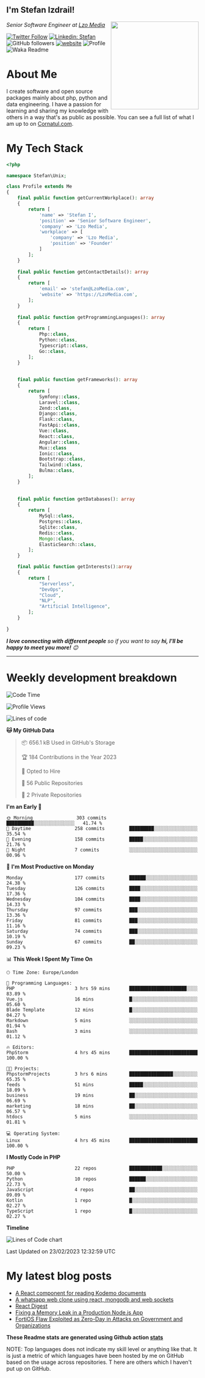 <h2>I'm Stefan Izdrail! </h2>
<img align='right' src="https://i.giphy.com/media/YePKU8cVoIF3afvi8s/giphy.webp" width="230">
<p><em>Senior Software Engineer at <a href="https:/lzomedia.com/">Lzo Media
</a>
</em></p>

[![Twitter Follow](https://img.shields.io/twitter/follow/cornatul?label=Follow)](https://twitter.com/intent/follow?screen_name=cornatul)
[![Linkedin: Stefan](https://img.shields.io/badge/cornatul-blue?style=flat-square&logo=Linkedin&logoColor=white&link=https://www.linkedin.com/in/cornatul/)](https://www.linkedin.com/in/cornatul/)
![GitHub followers](https://img.shields.io/github/followers/cornatul?label=Follow&style=social)
[![website](https://img.shields.io/badge/Website-46a2f1.svg?&style=flat-square&logo=Google-Chrome&logoColor=white&link=https://cornatul.com/)](https://cornatul.com/)
![Profile](https://visitor-badge.glitch.me/badge?page_id=cornatul.cornatul)
![Waka Readme](https://github.com/cornatul/cornatul/workflows/Waka%20Readme/badge.svg)


# About Me
I create software and open source packages mainly about php, python and data engineering. 
I have a passion for learning and sharing my knowledge with others in a way that's as public as possible. 
You can see a full list of what I am up to on [Cornatul.com](https://cornatul.com).


# My Tech Stack

```php
<?php

namespace Stefan\Unix;

class Profile extends Me
{
    final public function getCurrentWorkplace(): array
    {
        return [
            'name' => 'Stefan I',
            'position' => 'Senior Software Engineer',
            'company' => 'Lzo Media',
            'workplace' => [
                'company' => 'Lzo Media',
                'position' => 'Founder'         
            ]
        ];
    }
    
    final public function getContactDetails(): array
    {
        return [
            'email' => 'stefan@LzoMedia.com',
            'website' => 'https://LzoMedia.com',
        ];
    }
    
    final public function getProgrammingLanguages(): array
    {
        return [
            Php::class,
            Python::class,
            Typescript::class,
            Go::class,
        ];
    }
    
    
    final public function getFrameworks(): array
    {
        return [
            Symfony::class,
            Laravel::class,
            Zend::class,
            Django::class,
            Flask::class,
            FastApi::class,
            Vue::class,
            React::class,
            Angular::class,
            Mux::class
            Ionic::class,
            Bootstrap::class,
            Tailwind::class,
            Bulma::class,
        ];
    }
    
    
    final public function getDatabases(): array
    {
        return [
            MySql::class,
            Postgres::class,
            Sqlite::class,
            Redis::class,
            Mongo::class,
            ElasticSearch::class,
        ];
    }

    final public function getInterests():array
    {
        return [
            "Serverless",
            "DevOps",
            "Cloud",
            "NLP",
            "Artificial Intelligence",
        ];
    }
   
}
```
 <em><b>I love connecting with different people</b> so if you want to say <b>hi, I'll be happy to meet you more!</b> 😊</em>

---
# Weekly development breakdown
<!--START_SECTION:waka-->
![Code Time](http://img.shields.io/badge/Code%20Time-64%20hrs%2018%20mins-blue)

![Profile Views](http://img.shields.io/badge/Profile%20Views-0-blue)

![Lines of code](https://img.shields.io/badge/From%20Hello%20World%20I%27ve%20Written-9.1%20million%20lines%20of%20code-blue)

**🐱 My GitHub Data** 

> 📦 656.1 kB Used in GitHub's Storage 
 > 
> 🏆 184 Contributions in the Year 2023
 > 
> 💼 Opted to Hire
 > 
> 📜 56 Public Repositories 
 > 
> 🔑 2 Private Repositories 
 > 
**I'm an Early 🐤** 

```text
🌞 Morning                303 commits         ██████████░░░░░░░░░░░░░░░   41.74 % 
🌆 Daytime                258 commits         █████████░░░░░░░░░░░░░░░░   35.54 % 
🌃 Evening                158 commits         █████░░░░░░░░░░░░░░░░░░░░   21.76 % 
🌙 Night                  7 commits           ░░░░░░░░░░░░░░░░░░░░░░░░░   00.96 % 
```
📅 **I'm Most Productive on Monday** 

```text
Monday                   177 commits         ██████░░░░░░░░░░░░░░░░░░░   24.38 % 
Tuesday                  126 commits         ████░░░░░░░░░░░░░░░░░░░░░   17.36 % 
Wednesday                104 commits         ████░░░░░░░░░░░░░░░░░░░░░   14.33 % 
Thursday                 97 commits          ███░░░░░░░░░░░░░░░░░░░░░░   13.36 % 
Friday                   81 commits          ███░░░░░░░░░░░░░░░░░░░░░░   11.16 % 
Saturday                 74 commits          ███░░░░░░░░░░░░░░░░░░░░░░   10.19 % 
Sunday                   67 commits          ██░░░░░░░░░░░░░░░░░░░░░░░   09.23 % 
```


📊 **This Week I Spent My Time On** 

```text
🕑︎ Time Zone: Europe/London

💬 Programming Languages: 
PHP                      3 hrs 59 mins       █████████████████████░░░░   83.89 % 
Vue.js                   16 mins             █░░░░░░░░░░░░░░░░░░░░░░░░   05.60 % 
Blade Template           12 mins             █░░░░░░░░░░░░░░░░░░░░░░░░   04.27 % 
Markdown                 5 mins              ░░░░░░░░░░░░░░░░░░░░░░░░░   01.94 % 
Bash                     3 mins              ░░░░░░░░░░░░░░░░░░░░░░░░░   01.12 % 

🔥 Editors: 
PhpStorm                 4 hrs 45 mins       █████████████████████████   100.00 % 

🐱‍💻 Projects: 
PhpstormProjects         3 hrs 6 mins        ████████████████░░░░░░░░░   65.35 % 
feeds                    51 mins             █████░░░░░░░░░░░░░░░░░░░░   18.09 % 
business                 19 mins             ██░░░░░░░░░░░░░░░░░░░░░░░   06.69 % 
marketing                18 mins             ██░░░░░░░░░░░░░░░░░░░░░░░   06.57 % 
htdocs                   5 mins              ░░░░░░░░░░░░░░░░░░░░░░░░░   01.81 % 

💻 Operating System: 
Linux                    4 hrs 45 mins       █████████████████████████   100.00 % 
```

**I Mostly Code in PHP** 

```text
PHP                      22 repos            ████████████░░░░░░░░░░░░░   50.00 % 
Python                   10 repos            ██████░░░░░░░░░░░░░░░░░░░   22.73 % 
JavaScript               4 repos             ██░░░░░░░░░░░░░░░░░░░░░░░   09.09 % 
Kotlin                   1 repo              █░░░░░░░░░░░░░░░░░░░░░░░░   02.27 % 
TypeScript               1 repo              █░░░░░░░░░░░░░░░░░░░░░░░░   02.27 % 
```



**Timeline**

![Lines of Code chart](https://raw.githubusercontent.com/Cornatul/Cornatul/master/assets/bar_graph.png)


 Last Updated on 23/02/2023 12:32:59 UTC
<!--END_SECTION:waka-->


# My latest blog posts
<!-- BLOG-POST-LIST:START -->
- [A React component for reading Kodemo documents](https://lzomedia.com/a-react-component-for-reading-kodemo-documents/)
- [A whatsapp web clone using react, mongodb and web sockets](https://lzomedia.com/a-whatsapp-web-clone-using-react-mongodb-and-web-sockets/)
- [React Digest](https://lzomedia.com/react-digest/)
- [Fixing a Memory Leak in a Production Node.js App](https://lzomedia.com/fixing-a-memory-leak-in-a-production-node-js-app/)
- [FortiOS Flaw Exploited as Zero-Day in Attacks on Government and Organizations](https://lzomedia.com/fortios-flaw-exploited-as-zero-day-in-attacks-on-government-and-organizations/)
<!-- BLOG-POST-LIST:END -->


**These Readme stats are generated using Github action [stats](https://github.com/unixdevil/stats)**

NOTE: Top languages does not indicate my skill level or anything like that. 
It is just a metric of which languages have been hosted by me on GitHub based on the usage across repositories. T
here are others which I haven't put up on GitHub.
